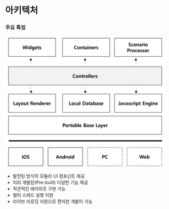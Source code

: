 # 아키텍처

### 주요 특징

![](../../.gitbook/assets/architecture.png)

* 발전된 방식의 모듈라 UI 컴포넌트 제공
* 미리 개발된(Pre-built) 다양한 기능 제공
* 직관적인 레이아웃 구현 가능
* 멀티 스레드 실행 지원
* 라이브 리로딩 지원으로 편리한 개발이 가능

